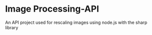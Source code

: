 # Image Processing-API
 An API project used for rescaling images using node.js with the sharp library
